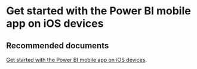  <properties
	pageTitle="ios"
	description="ios"
	service="microsoft.PowerBIDedicated"
	resource="capacities"
	authors="pjfreitas"
	ms.author="pfreitas"	
	displayOrder="310"
	selfHelpType="generic"
	supportTopicIds="32628112"
	productPesIds="16334"
	cloudEnvironments="public, MoonCake, fairfax" 
	articleId="17cfc0ae-e6cc-c46b-3812-4121f44c7668"
/>

# Get started with the Power BI mobile app on iOS devices

## **Recommended documents**

[Get started with the Power BI mobile app on iOS devices](https://docs.microsoft.com/power-bi/consumer/mobile/mobile-iphone-app-get-started).<br>